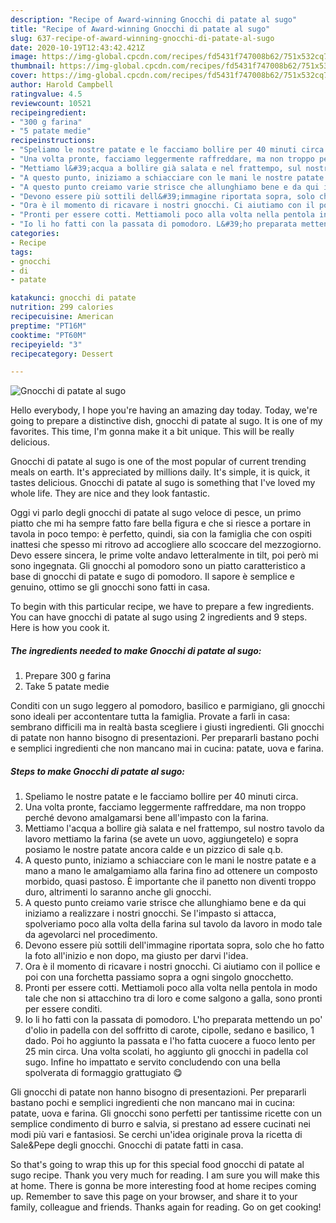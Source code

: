 ```yaml
---
description: "Recipe of Award-winning Gnocchi di patate al sugo"
title: "Recipe of Award-winning Gnocchi di patate al sugo"
slug: 637-recipe-of-award-winning-gnocchi-di-patate-al-sugo
date: 2020-10-19T12:43:42.421Z
image: https://img-global.cpcdn.com/recipes/fd5431f747008b62/751x532cq70/gnocchi-di-patate-al-sugo-recipe-main-photo.jpg
thumbnail: https://img-global.cpcdn.com/recipes/fd5431f747008b62/751x532cq70/gnocchi-di-patate-al-sugo-recipe-main-photo.jpg
cover: https://img-global.cpcdn.com/recipes/fd5431f747008b62/751x532cq70/gnocchi-di-patate-al-sugo-recipe-main-photo.jpg
author: Harold Campbell
ratingvalue: 4.5
reviewcount: 10521
recipeingredient:
- "300 g farina"
- "5 patate medie"
recipeinstructions:
- "Speliamo le nostre patate e le facciamo bollire per 40 minuti circa."
- "Una volta pronte, facciamo leggermente raffreddare, ma non troppo perché devono amalgamarsi bene all&#39;impasto con la farina."
- "Mettiamo l&#39;acqua a bollire già salata e nel frattempo, sul nostro tavolo da lavoro mettiamo la farina (se avete un uovo, aggiungetelo) e sopra posiamo le nostre patate ancora calde e un pizzico di sale q.b."
- "A questo punto, iniziamo a schiacciare con le mani le nostre patate e a mano a mano le amalgamiamo alla farina fino ad ottenere un composto morbido, quasi pastoso. È importante che il panetto non diventi troppo duro, altrimenti lo saranno anche gli gnocchi."
- "A questo punto creiamo varie strisce che allunghiamo bene e da qui iniziamo a realizzare i nostri gnocchi. Se l&#39;impasto si attacca, spolveriamo poco alla volta della farina sul tavolo da lavoro in modo tale da agevolarci nel procedimento."
- "Devono essere più sottili dell&#39;immagine riportata sopra, solo che ho fatto la foto all&#39;inizio e non dopo, ma giusto per darvi l&#39;idea."
- "Ora è il momento di ricavare i nostri gnocchi. Ci aiutiamo con il pollice e poi con una forchetta passiamo sopra a ogni singolo gnocchetto."
- "Pronti per essere cotti. Mettiamoli poco alla volta nella pentola in modo tale che non si attacchino tra di loro e come salgono a galla, sono pronti per essere conditi."
- "Io li ho fatti con la passata di pomodoro. L&#39;ho preparata mettendo un po&#39; d&#39;olio in padella con del soffritto di carote, cipolle, sedano e basilico, 1 dado. Poi ho aggiunto la passata e l&#39;ho fatta cuocere a fuoco lento per 25 min circa. Una volta scolati, ho aggiunto gli gnocchi in padella col sugo. Infine ho impattato e servito concludendo con una bella spolverata di formaggio grattugiato 😋"
categories:
- Recipe
tags:
- gnocchi
- di
- patate

katakunci: gnocchi di patate 
nutrition: 299 calories
recipecuisine: American
preptime: "PT16M"
cooktime: "PT60M"
recipeyield: "3"
recipecategory: Dessert

---
```



![Gnocchi di patate al sugo](https://img-global.cpcdn.com/recipes/fd5431f747008b62/751x532cq70/gnocchi-di-patate-al-sugo-recipe-main-photo.jpg)

Hello everybody, I hope you're having an amazing day today. Today, we're going to prepare a distinctive dish, gnocchi di patate al sugo. It is one of my favorites. This time, I'm gonna make it a bit unique. This will be really delicious.

Gnocchi di patate al sugo is one of the most popular of current trending meals on earth. It's appreciated by millions daily. It's simple, it is quick, it tastes delicious. Gnocchi di patate al sugo is something that I've loved my whole life. They are nice and they look fantastic.

Oggi vi parlo degli gnocchi di patate al sugo veloce di pesce, un primo piatto che mi ha sempre fatto fare bella figura e che si riesce a portare in tavola in poco tempo: è perfetto, quindi, sia con la famiglia che con ospiti inattesi che spesso mi ritrovo ad accogliere allo scoccare del mezzogiorno. Devo essere sincera, le prime volte andavo letteralmente in tilt, poi però mi sono ingegnata. Gli gnocchi al pomodoro sono un piatto caratteristico a base di gnocchi di patate e sugo di pomodoro. Il sapore è semplice e genuino, ottimo se gli gnocchi sono fatti in casa.


To begin with this particular recipe, we have to prepare a few ingredients. You can have gnocchi di patate al sugo using 2 ingredients and 9 steps. Here is how you cook it.

<!--inarticleads1-->

##### The ingredients needed to make Gnocchi di patate al sugo:

1. Prepare 300 g farina
1. Take 5 patate medie


Conditi con un sugo leggero al pomodoro, basilico e parmigiano, gli gnocchi sono ideali per accontentare tutta la famiglia. Provate a farli in casa: sembrano difficili ma in realtà basta scegliere i giusti ingredienti. Gli gnocchi di patate non hanno bisogno di presentazioni. Per prepararli bastano pochi e semplici ingredienti che non mancano mai in cucina: patate, uova e farina. 

<!--inarticleads2-->

##### Steps to make Gnocchi di patate al sugo:

1. Speliamo le nostre patate e le facciamo bollire per 40 minuti circa.
1. Una volta pronte, facciamo leggermente raffreddare, ma non troppo perché devono amalgamarsi bene all&#39;impasto con la farina.
1. Mettiamo l&#39;acqua a bollire già salata e nel frattempo, sul nostro tavolo da lavoro mettiamo la farina (se avete un uovo, aggiungetelo) e sopra posiamo le nostre patate ancora calde e un pizzico di sale q.b.
1. A questo punto, iniziamo a schiacciare con le mani le nostre patate e a mano a mano le amalgamiamo alla farina fino ad ottenere un composto morbido, quasi pastoso. È importante che il panetto non diventi troppo duro, altrimenti lo saranno anche gli gnocchi.
1. A questo punto creiamo varie strisce che allunghiamo bene e da qui iniziamo a realizzare i nostri gnocchi. Se l&#39;impasto si attacca, spolveriamo poco alla volta della farina sul tavolo da lavoro in modo tale da agevolarci nel procedimento.
1. Devono essere più sottili dell&#39;immagine riportata sopra, solo che ho fatto la foto all&#39;inizio e non dopo, ma giusto per darvi l&#39;idea.
1. Ora è il momento di ricavare i nostri gnocchi. Ci aiutiamo con il pollice e poi con una forchetta passiamo sopra a ogni singolo gnocchetto.
1. Pronti per essere cotti. Mettiamoli poco alla volta nella pentola in modo tale che non si attacchino tra di loro e come salgono a galla, sono pronti per essere conditi.
1. Io li ho fatti con la passata di pomodoro. L&#39;ho preparata mettendo un po&#39; d&#39;olio in padella con del soffritto di carote, cipolle, sedano e basilico, 1 dado. Poi ho aggiunto la passata e l&#39;ho fatta cuocere a fuoco lento per 25 min circa. Una volta scolati, ho aggiunto gli gnocchi in padella col sugo. Infine ho impattato e servito concludendo con una bella spolverata di formaggio grattugiato 😋


Gli gnocchi di patate non hanno bisogno di presentazioni. Per prepararli bastano pochi e semplici ingredienti che non mancano mai in cucina: patate, uova e farina. Gli gnocchi sono perfetti per tantissime ricette con un semplice condimento di burro e salvia, si prestano ad essere cucinati nei modi più vari e fantasiosi. Se cerchi un&#39;idea originale prova la ricetta di Sale&amp;Pepe degli gnocchi. Gnocchi di patate fatti in casa. 

So that's going to wrap this up for this special food gnocchi di patate al sugo recipe. Thank you very much for reading. I am sure you will make this at home. There is gonna be more interesting food at home recipes coming up. Remember to save this page on your browser, and share it to your family, colleague and friends. Thanks again for reading. Go on get cooking!
